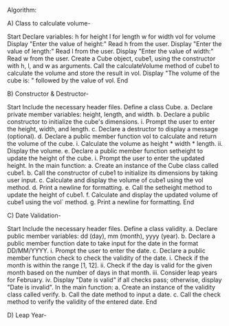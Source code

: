 Algorithm: 

A) Class to calculate volume-

Start
Declare variables:
h for height
l for length
w for width
vol for volume
Display "Enter the value of height:"
Read h from the user.
Display "Enter the value of length:"
Read l from the user.
Display "Enter the value of width:"
Read w from the user.
Create a Cube object, cube1, using the constructor with h, l, and w as arguments.
Call the calculateVolume method of cube1 to calculate the volume and store the result in vol.
Display "The volume of the cube is: " followed by the value of vol.
End

B) Constructor & Destructor-

Start
Include the necessary header files.
Define a class Cube.
a. Declare private member variables: height, length, and width.
b. Declare a public constructor to initialize the cube's dimensions.
i. Prompt the user to enter the height, width, and length.
c. Declare a destructor to display a message (optional).
d. Declare a public member function vol to calculate and return the volume of the cube.
i. Calculate the volume as height * width * length.
ii. Display the volume.
e. Declare a public member function setheight to update the height of the cube.
i. Prompt the user to enter the updated height.
In the main function:
a. Create an instance of the Cube class called cube1.
b. Call the constructor of cube1 to initialize its dimensions by taking user input.
c. Calculate and display the volume of cube1 using the vol method.
d. Print a newline for formatting.
e. Call the setheight method to update the height of cube1.
f. Calculate and display the updated volume of cube1 using the vol` method.
g. Print a newline for formatting.
End

C) Date Validation-

Start
Include the necessary header files.
Define a class validity.
a. Declare public member variables: dd (day), mm (month), yyyy (year).
b. Declare a public member function date to take input for the date in the format DD/MM/YYYY.
i. Prompt the user to enter the date.
c. Declare a public member function check to check the validity of the date.
i. Check if the month is within the range [1, 12].
ii. Check if the day is valid for the given month based on the number of days in that month.
iii. Consider leap years for February.
iv. Display "Date is valid" if all checks pass; otherwise, display "Date is invalid".
In the main function:
a. Create an instance of the validity class called verify.
b. Call the date method to input a date.
c. Call the check method to verify the validity of the entered date.
End

D) Leap Year-

